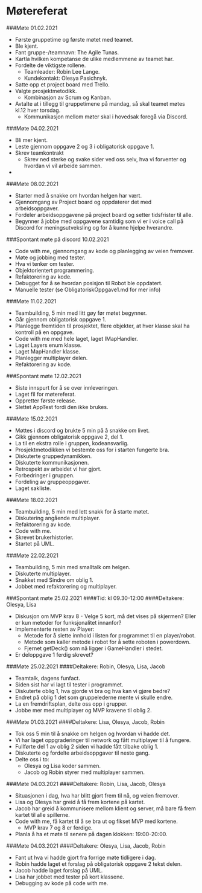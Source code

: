 # Møtereferat

###Møte 01.02.2021
- Første gruppetime og første møtet med teamet.
- Ble kjent.
- Fant gruppe-/teamnavn: The Agile Tunas.
- Kartla hvilken kompetanse de ulike medlemmene av teamet har.
- Fordelte de viktigste rollene. 
  - Teamleader: Robin Lee Lange.
  - Kundekontakt: Olesya Pasichnyk.
- Satte opp et project board med Trello.
- Valgte prosjektmetodikk. 
  - Kombinasjon av Scrum og Kanban.
- Avtalte at i tillegg til gruppetimene på mandag, så skal teamet møtes kl.12 hver torsdag. 
  - Kommunikasjon mellom møter skal i hovedsak foregå via Discord.

###Møte 04.02.2021
- Bli mer kjent.
- Leste gjennom oppgave 2 og 3 i obligatorisk oppgave 1. 
- Skrev teamkontrakt
  -  Skrev ned sterke og svake sider ved oss selv, hva vi forventer og hvordan vi vil arbeide sammen.
-

###Møte 08.02.2021
- Starter med å snakke om hvordan helgen har vært.
- Gjennomgang av Project board og oppdaterer det med arbeidsoppgaver.
- Fordeler arbeidsoppgavene på project board og setter tidsfrister til alle.
- Begynner å jobbe med oppgavene  samtidig som vi er i voice call på Discord for meningsutveksling og for å kunne hjelpe hverandre.

###Spontant møte på discord 10.02.2021
- Code with me, gjennomgang av kode og planlegging av veien fremover.
- Møte og jobbing med tester.
- Hva vi tenker om tester.
- Objektorientert programmering.
- Refaktorering av kode.
- Debugget for å se hvordan posisjon til Robot ble oppdatert.
- Manuelle tester (se ObligatoriskOppgave1.md for mer info)

###Møte 11.02.2021
- Teambuilding, 5 min med litt gøy før møtet begynner.
- Går gjennom obligatorisk oppgave 1.
- Planlegge fremtiden til prosjektet, flere objekter, at hver klasse skal ha kontroll på en oppgave.
- Code with me med hele laget, laget IMapHandler.
- Laget Layers enum klasse.
- Laget MapHandler klasse.
- Planlegger multiplayer delen.
- Refaktorering av kode.

###Spontant møte 12.02.2021
- Siste innspurt for å se over innleveringen.
- Laget fil for møtereferat.
- Oppretter første release.
- Slettet AppTest fordi den ikke brukes.

###Møte 15.02.2021
- Møttes i discord og brukte 5 min på å snakke om livet.
- Gikk gjennom obligatorisk oppgave 2, del 1.
- La til en ekstra rolle i gruppen, kodeansvarlig.
- Prosjektmetodikken vi bestemte oss for i starten fungerte bra.
- Diskuterte gruppedynamikken.
- Diskuterte kommunikasjonen.
- Retrospekt av arbeidet vi har gjort.
- Forbedringer i gruppen.
- Fordeling av gruppeoppgaver.
- Laget sakliste.

###Møte 18.02.2021
- Teambuilding, 5 min med lett snakk for å starte møtet.
- Diskutering angående multiplayer.
- Refaktorering av kode.
- Code with me.
- Skrevet brukerhistorier.
- Startet på UML.

###Møte 22.02.2021
- Teambuilding, 5 min med smalltalk om helgen.
- Diskuterte multiplayer.
- Snakket med Sindre om oblig 1.
- Jobbet med refaktorering og multiplayer.

###Spontant møte 25.02.2021
####Tid: kl 09.30-12:00
####Deltakere: Olesya, Lisa
- Diskusjon om MVP krav 8 - Velge 5 kort, må det vises på skjermen? Eller er kun metoder for funksjonalitet innanfor?
- Implementerte resten av Player: 
  * Metode for å slette innhold i listen for programmet til en player/robot.
  * Metode som kaller metode i robot for å sette roboten i powerdown. 
  * Fjernet getDeck() som nå ligger i GameHandler i stedet.
- Er deloppgave 1 ferdig skrevet?

###Møte 25.02.2021
####Deltakere: Robin, Olesya, Lisa, Jacob
- Teamtalk, dagens funfact.
- Siden sist har vi lagt til tester i programmet.
- Diskuterte oblig 1, hva gjorde vi bra og hva kan vi gjøre bedre?
- Endret på oblig 1 det som gruppelederne mente vi skulle endre.
- La en fremdriftsplan, delte oss opp i grupper.
- Jobbe mer med multiplayer og MVP kravene til oblig 2.

###Møte 01.03.2021
####Deltakere: Lisa, Olesya, Jacob, Robin
- Tok oss 5 min til å snakke om helgen og hvordan vi hadde det.
- Vi har laget oppgraderinger til network og fått multiplayer til å fungere.
- Fullførte del 1 av oblig 2 siden vi hadde fått tilbake oblig 1.
- Diskuterte  og fordelte arbeidsoppgaver til neste gang.
- Delte oss i to:
  * Olesya og Lisa koder sammen.
  * Jacob og Robin styrer med multiplayer sammen.

###Møte 04.03.2021 
####Deltakere: Robin, Lisa, Jacob, Olesya
- Situasjonen i dag, hva har blitt gjort frem til nå, og veien fremover.
- Lisa og Olesya har greid å få frem kortene på kartet.
- Jacob har greid å kommunisere mellom klient og server, må bare få frem kartet til alle spillerne.
- Code with me, få kartet til å se bra ut og fikset MVP med kortene.
  * MVP krav 7 og 8 er ferdige.
- Planla å ha et møte til senere på dagen klokken: 19:00-20:00.

###Møte 04.03.2021
####Deltakere: Olesya, Lisa, Jacob, Robin
- Fant ut hva vi hadde gjort fra forrige møte tidligere i dag.
- Robin hadde laget et forslag på obligatorisk oppgave 2 tekst delen.
- Jacob hadde laget forslag på UML.
- Lisa har jobbet med tester på kort klassene.
- Debugging av kode på code with me.